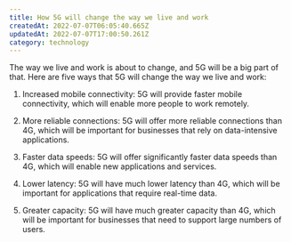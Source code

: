 ```yaml
---
title: How 5G will change the way we live and work
createdAt: 2022-07-07T06:05:40.665Z
updatedAt: 2022-07-07T17:00:50.261Z
category: technology
---
```


The way we live and work is about to change, and 5G will be a big part of that. Here are five ways that 5G will change the way we live and work:

1. Increased mobile connectivity: 5G will provide faster mobile connectivity, which will enable more people to work remotely.

2. More reliable connections: 5G will offer more reliable connections than 4G, which will be important for businesses that rely on data-intensive applications.

3. Faster data speeds: 5G will offer significantly faster data speeds than 4G, which will enable new applications and services.

4. Lower latency: 5G will have much lower latency than 4G, which will be important for applications that require real-time data.

5. Greater capacity: 5G will have much greater capacity than 4G, which will be important for businesses that need to support large numbers of users.
